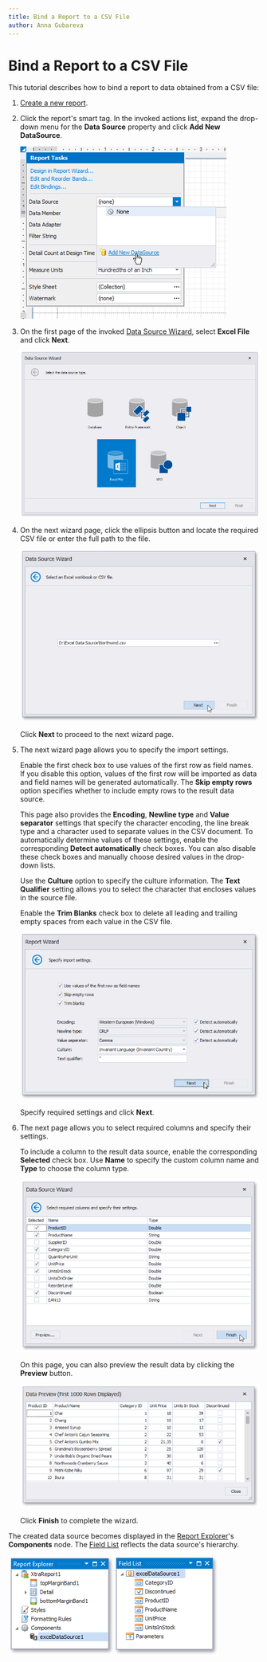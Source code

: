 ```yaml
---
title: Bind a Report to a CSV File
author: Anna Gubareva
---
```

# Bind a Report to a CSV File

This tutorial describes how to bind a report to data obtained from a CSV file:

1. [Create a new report](../add-new-reports.md).
2. Click the report's smart tag. In the invoked actions list, expand the drop-down menu for the **Data Source** property and click **Add New DataSource**.
	
	![](../../../../images/eurd-win-report-smart-tag-add-new-data-source.png)

3. On the first page of the invoked [Data Source Wizard](../report-designer-tools/data-source-wizard.md), select **Excel File** and click **Next**.
	
	![](../../../../images/eurd-win-data-source-wizard-select-excel-data-source.png)

4. On the next wizard page, click the ellipsis button and locate the required CSV file or enter the full path to the file.
	
	![](../../../../images/eurd-win-data-source-wizard-select-csv-file.png)
	
	Click **Next** to proceed to the next wizard page.

5. The next wizard page allows you to specify the import settings.
	
	Enable the first check box to use values of the first row as field names. If you disable this option, values of the first row will be imported as data and field names will be generated automatically. The **Skip empty rows** option specifies whether to include empty rows to the result data source.
	
	This page also provides the **Encoding**, **Newline type** and **Value separator** settings that specify the character encoding, the line break type and a character used to separate values in the CSV document. To automatically determine values of these settings, enable the corresponding **Detect automatically** check boxes. You can also disable these check boxes and manually choose desired values in the drop-down lists.
	
	Use the **Culture** option to specify the culture information. The **Text Qualifier** setting allows you to select the character that encloses values in the source file.
	
	Enable the **Trim Blanks** check box to delete all leading and trailing empty spaces from each value in the CSV file.
	
	![](../../../../images/eurd-win-data-source-wizard-select-csv-settings.png)
	
	Specify required settings and click **Next**.
5. The next page allows you to select required columns and specify their settings.
	
	To include a column to the result data source, enable the corresponding **Selected** check box. Use **Name** to specify the custom column name and **Type** to choose the column type.
	
	![eurd-win-exceldatasource_selectingcolumns](../../../../images/eurd-win-exceldatasource_selectingcolumns.png)
	
	On this page, you can also preview the result data by clicking the **Preview** button.
	
	![eurd-win-exceldatasource_datapreview](../../../../images/eurd-win-exceldatasource_datapreview.png)
	
	Click **Finish** to complete the wizard.

The created data source becomes displayed in the [Report Explorer](../report-designer-tools/ui-panels/report-explorer.md)'s **Components** node. The [Field List](../report-designer-tools/ui-panels/field-list.md) reflects the data source's hierarchy.

![](../../../../images/eurd-win-data-source-wizard-select-excel-result.png)